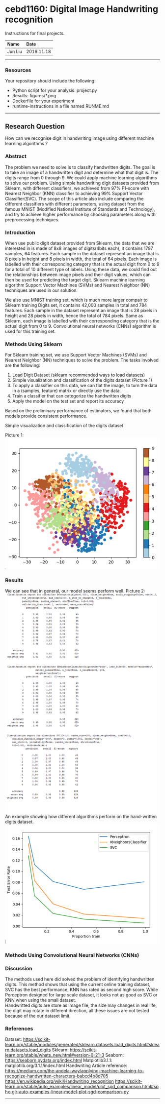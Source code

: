 # cebd1160: Digital Image Handwriting recognition
Instructions for final projects.

| Name | Date |
|:-------|:---------------|
|Jun Liu | 2019.11.18|

-----

### Resources
Your repository should include the following:

- Python script for your analysis: project.py
- Results: figures/*.png
- Dockerfile for your experiment
- runtime-instructions in a file named RUNME.md

-----

## Research Question

How can we recognise digit in handwriting image using different machine learning algorithms ? 
### Abstract
The problem we need to solve is to classify handwritten digits. The goal is to take an image of a handwritten digit and determine what that digit is. The digits range from 0 through 9. We could apply machine learning algorithms to solve our problem. Using simple handwriting digit datasets provided from Sklearn, with different classifiers, we achieved from 97% F1-score with Nearest Neighbor (KNN) classifier to achieving 99% Support Vector Classifier(SVC). The scope of this article also include comparing the different classifiers with different parameters, using dataset from the famous MNIST (Modified National Institute of Standards and Technology), and try to achieve higher performance by choosing parameters along with preprocessing techniques.
### Introduction
When use public digit dataset provided from Sklearn, the data that we are interested in is made of 8x8 images of digits(4bits each), it contains 1797 samples, 64 features. Each sample in the dataset represent an image that is 8 pixels in height and 8 pixels in width, the total of 64 pixels. Each image is labelled with their corresponding category that is the actual digit from 0 to 9 for a total of 10 different type of labels. Using these data, we could find out the relationships between image pixels and their digit values, which can then be used for predicting the target digit. Sklearn machine learning algorithm Support Vector Machines (SVMs) and Nearest Neighbor (NN) techniques are used in our solution.

We also use MNIST training set, which is much more larger compair to Sklearn training Digits set, it contains 42,000 samples in total and 784 features. Each sample in the dataset represent an image that is 28 pixels in height and 28 pixels in width, hence the total of 784 pixels. Same as Sklearn,  each image is labelled with their corresponding category that is the actual digit from 0 to 9. Convolutional neural networks (CNNs) algorithm is used for this training set.

### Methods Using Sklearn
For Sklearn training set, we use Support Vector Machines (SVMs) and Nearest Neighbor (NN) techniques to solve the problem. The tasks involved are the following:

1. Load Digit Dataset (sklearn recommended ways to load datasets)
2. Simple visualization and classification of the digits dataset (Picture 1)
3. To apply a classifier on this data, we can flat the image, to turn the data in a (samples, feature) matrix or directly use the data.
4. Train a classifier that can categorize the handwritten digits
5. Apply the model on the test set and report its accuracy

Based on the preliminary performance of estimators, we found that both models provide consistent performance. 

Simple visualization and classification of the digits dataset

Picture 1:
![matrix](./figures/PrincipalComponentAnalysis.png)
### Results
We can see that in general, our model seems perform well. 
Picture 2: 
![matrix](./figures/Scores.png)
An example showing how different algorithms perform on the hand-written digits dataset.
![matrix](./figures/Comparation.png)

### Methods Using Convolutional Neural Networks (CNNs) 

### Discussion
The methods used here did solved the problem of identifying handwritten digits. This method shows that using the current online training dataset, SVC has the best performance, KNN has rated as second high score. While Perceptron designed for large scale dataset, it looks not as good as SVC or KNN when using the small dataset.   
Handwritted digits are store as image file, the size may changes in real life, the digit may rotate in different direction, all these issues are not tested because of the our dataset limit.  
### References
Dataset: https://scikit-learn.org/stable/modules/generated/sklearn.datasets.load_digits.html#sklearn.datasets.load_digits
Sklearn: https://scikit-learn.org/stable/whats_new.html#version-0-21-3
Seaborn: https://seaborn.pydata.org/index.html
Matplotlib3.1.1: matplotlib.org/3.1.1/index.html
Handwriting Article reference:
https://medium.com/the-andela-way/applying-machine-learning-to-recognize-handwritten-characters-babcd4b8d705
https://en.wikipedia.org/wiki/Handwriting_recognition
https://scikit-learn.org/stable/auto_examples/linear_model/plot_sgd_comparison.html#sphx-glr-auto-examples-linear-model-plot-sgd-comparison-py

-------

